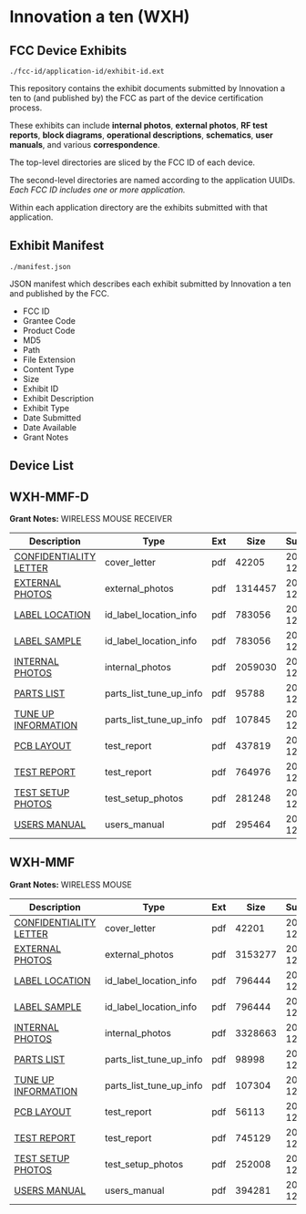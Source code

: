 # Innovation a ten (WXH)
## FCC Device Exhibits

```
./fcc-id/application-id/exhibit-id.ext
```

This repository contains the exhibit documents submitted by Innovation a ten to (and published by) the FCC as part of the device certification process.

These exhibits can include **internal photos**, **external photos**, **RF test reports**, **block diagrams**, **operational descriptions**, **schematics**, **user manuals**, and various **correspondence**.

The top-level directories are sliced by the FCC ID of each device.

The second-level directories are named according to the application UUIDs. *Each FCC ID includes one or more application.*

Within each application directory are the exhibits submitted with that application. 

## Exhibit Manifest

```
./manifest.json
```

JSON manifest which describes each exhibit submitted by Innovation a ten and published by the FCC.

- FCC ID
- Grantee Code
- Product Code
- MD5
- Path
- File Extension
- Content Type
- Size
- Exhibit ID
- Exhibit Description
- Exhibit Type
- Date Submitted
- Date Available
- Grant Notes

## Device List
## WXH-MMF-D
**Grant Notes:** WIRELESS MOUSE RECEIVER

| Description | Type | Ext | Size | Submitted | Available |
| ----------- | ---- | --- | ---- | --------- | --------- |
| [CONFIDENTIALITY LETTER](WXH-MMF-D/c2e365ff7c42e31c919ea21de93e35c0/1049954.pdf) | cover_letter | pdf | 42205 | 2008-12-26 | 2008-12-29 |
| [EXTERNAL PHOTOS](WXH-MMF-D/c2e365ff7c42e31c919ea21de93e35c0/1049955.pdf) | external_photos | pdf | 1314457 | 2008-12-26 | 2008-12-29 |
| [LABEL LOCATION](WXH-MMF-D/c2e365ff7c42e31c919ea21de93e35c0/1049957.pdf) | id_label_location_info | pdf | 783056 | 2008-12-26 | 2008-12-29 |
| [LABEL SAMPLE](WXH-MMF-D/c2e365ff7c42e31c919ea21de93e35c0/1049958.pdf) | id_label_location_info | pdf | 783056 | 2008-12-26 | 2008-12-29 |
| [INTERNAL PHOTOS](WXH-MMF-D/c2e365ff7c42e31c919ea21de93e35c0/1049956.pdf) | internal_photos | pdf | 2059030 | 2008-12-26 | 2008-12-29 |
| [PARTS LIST](WXH-MMF-D/c2e365ff7c42e31c919ea21de93e35c0/1049959.pdf) | parts_list_tune_up_info | pdf | 95788 | 2008-12-26 | 2008-12-29 |
| [TUNE UP INFORMATION](WXH-MMF-D/c2e365ff7c42e31c919ea21de93e35c0/1049963.pdf) | parts_list_tune_up_info | pdf | 107845 | 2008-12-26 | 2008-12-29 |
| [PCB LAYOUT](WXH-MMF-D/c2e365ff7c42e31c919ea21de93e35c0/1049960.pdf) | test_report | pdf | 437819 | 2008-12-26 | 2008-12-29 |
| [TEST REPORT](WXH-MMF-D/c2e365ff7c42e31c919ea21de93e35c0/1049961.pdf) | test_report | pdf | 764976 | 2008-12-26 | 2008-12-29 |
| [TEST SETUP PHOTOS](WXH-MMF-D/c2e365ff7c42e31c919ea21de93e35c0/1049962.pdf) | test_setup_photos | pdf | 281248 | 2008-12-26 | 2008-12-29 |
| [USERS MANUAL](WXH-MMF-D/c2e365ff7c42e31c919ea21de93e35c0/1049964.pdf) | users_manual | pdf | 295464 | 2008-12-26 | 2008-12-29 |
## WXH-MMF
**Grant Notes:** WIRELESS MOUSE

| Description | Type | Ext | Size | Submitted | Available |
| ----------- | ---- | --- | ---- | --------- | --------- |
| [CONFIDENTIALITY LETTER](WXH-MMF/a9ce1fc6964cfa56cf63e4437fb1fcf2/1049940.pdf) | cover_letter | pdf | 42201 | 2008-12-26 | 2008-12-29 |
| [EXTERNAL PHOTOS](WXH-MMF/a9ce1fc6964cfa56cf63e4437fb1fcf2/1049941.pdf) | external_photos | pdf | 3153277 | 2008-12-26 | 2008-12-29 |
| [LABEL LOCATION](WXH-MMF/a9ce1fc6964cfa56cf63e4437fb1fcf2/1049943.pdf) | id_label_location_info | pdf | 796444 | 2008-12-26 | 2008-12-29 |
| [LABEL SAMPLE](WXH-MMF/a9ce1fc6964cfa56cf63e4437fb1fcf2/1049944.pdf) | id_label_location_info | pdf | 796444 | 2008-12-26 | 2008-12-29 |
| [INTERNAL PHOTOS](WXH-MMF/a9ce1fc6964cfa56cf63e4437fb1fcf2/1049942.pdf) | internal_photos | pdf | 3328663 | 2008-12-26 | 2008-12-29 |
| [PARTS LIST](WXH-MMF/a9ce1fc6964cfa56cf63e4437fb1fcf2/1049945.pdf) | parts_list_tune_up_info | pdf | 98998 | 2008-12-26 | 2008-12-29 |
| [TUNE UP INFORMATION](WXH-MMF/a9ce1fc6964cfa56cf63e4437fb1fcf2/1049949.pdf) | parts_list_tune_up_info | pdf | 107304 | 2008-12-26 | 2008-12-29 |
| [PCB LAYOUT](WXH-MMF/a9ce1fc6964cfa56cf63e4437fb1fcf2/1049946.pdf) | test_report | pdf | 56113 | 2008-12-26 | 2008-12-29 |
| [TEST REPORT](WXH-MMF/a9ce1fc6964cfa56cf63e4437fb1fcf2/1049947.pdf) | test_report | pdf | 745129 | 2008-12-26 | 2008-12-29 |
| [TEST SETUP PHOTOS](WXH-MMF/a9ce1fc6964cfa56cf63e4437fb1fcf2/1049948.pdf) | test_setup_photos | pdf | 252008 | 2008-12-26 | 2008-12-29 |
| [USERS MANUAL](WXH-MMF/a9ce1fc6964cfa56cf63e4437fb1fcf2/1049950.pdf) | users_manual | pdf | 394281 | 2008-12-26 | 2008-12-29 |
